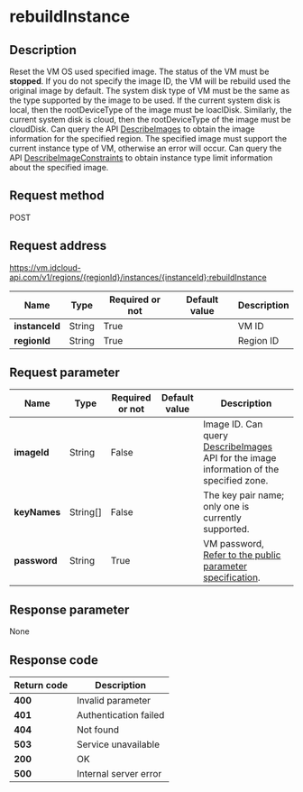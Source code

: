 # rebuildInstance


## Description
Reset the VM OS used specified image.
The status of the VM must be <b>stopped</b>. 
If you do not specify the image ID, the VM will be rebuild used the original image by default. 
The system disk type of VM must be the same as the type supported by the image to be used. If the current system disk is local, then the rootDeviceType of the image must be loaclDisk. Similarly, the current system disk is cloud, then the rootDeviceType of the image must be cloudDisk. Can query the API  <a href="http://docs.jdcloud.com/virtual-machines/api/describeimages">DescribeImages</a> to obtain the image information for the specified region. 
The specified image must support the current instance type of VM, otherwise an error will occur. Can query the API <a href="http://docs.jdcloud.com/virtual-machines/api/describeimageconstraints">DescribeImageConstraints</a> to obtain instance type limit information about the specified image.


## Request method
POST

## Request address
https://vm.jdcloud-api.com/v1/regions/{regionId}/instances/{instanceId}:rebuildInstance

|Name|Type|Required or not|Default value|Description|
|---|---|---|---|---|
|**instanceId**|String|True| |VM ID|
|**regionId**|String|True| |Region ID|

## Request parameter
|Name|Type|Required or not|Default value|Description|
|---|---|---|---|---|
|**imageId**|String|False| |Image ID. Can query <a href="http://docs.jdcloud.com/virtual-machines/api/describeimages">DescribeImages</a> API for the image information of the specified zone.|
|**keyNames**|String[]|False| |The key pair name; only one is currently supported.|
|**password**|String|True| |VM password, <a href="http://docs.jdcloud.com/virtual-machines/api/general_parameters">Refer to the public parameter specification</a>.|


## Response parameter
None


## Response code
|Return code|Description|
|---|---|
|**400**|Invalid parameter|
|**401**|Authentication failed|
|**404**|Not found|
|**503**|Service unavailable|
|**200**|OK|
|**500**|Internal server error|
